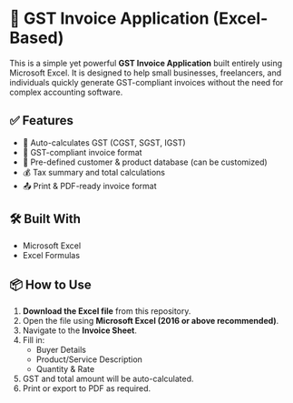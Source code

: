 # 📄 GST Invoice Application (Excel-Based)

This is a simple yet powerful **GST Invoice Application** built entirely using Microsoft Excel. It is designed to help small businesses, freelancers, and individuals quickly generate GST-compliant invoices without the need for complex accounting software.

## ✅ Features

- 🔢 Auto-calculates GST (CGST, SGST, IGST)
- 🧾 GST-compliant invoice format
- 📌 Pre-defined customer & product database (can be customized)
- 💰 Tax summary and total calculations
- 📤 Print & PDF-ready invoice format

## 🛠 Built With

- Microsoft Excel
- Excel Formulas

## 📦 How to Use

1. **Download the Excel file** from this repository.
2. Open the file using **Microsoft Excel (2016 or above recommended)**.
3. Navigate to the **Invoice Sheet**.
4. Fill in:
   - Buyer Details
   - Product/Service Description
   - Quantity & Rate
5. GST and total amount will be auto-calculated.
6. Print or export to PDF as required.
